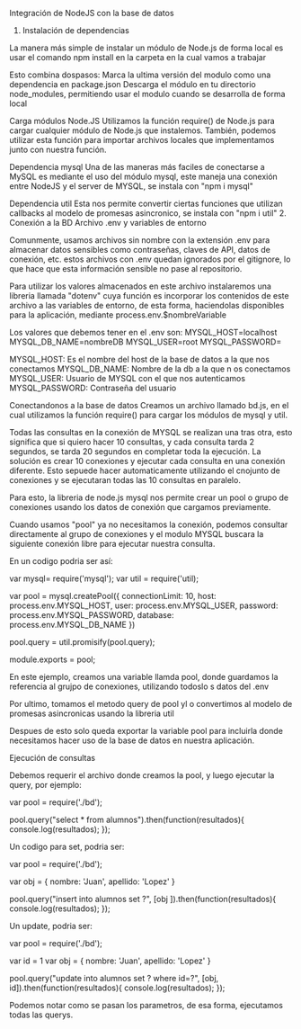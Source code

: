 Integración de NodeJS con la base de datos

1. Instalación de dependencias

La manera más simple de instalar un módulo de Node.js de forma local es usar el comando npm install en la carpeta en la cual vamos a trabajar

Esto combina dospasos:
Marca la ultima versión del modulo como una dependencia en package.json
Descarga el módulo en tu directorio node_modules, permitiendo usar el modulo cuando se desarrolla de forma local

Carga módulos Node.JS
Utilizamos la función require() de Node.js para cargar cualquier módulo de Node.js que instalemos. También, podemos utilizar esta función para importar archivos locales que implementamos junto con nuestra función.

Dependencia mysql
Una de las maneras más faciles de conectarse a MySQL es mediante el uso del módulo mysql, este maneja una conexión entre NodeJS y el server de MYSQL, se instala con "npm i mysql"

Dependencia util
Esta nos permite convertir ciertas funciones que utilizan callbacks al modelo de promesas asincronico, se instala con "npm i util"
2. Conexión a la BD
Archivo .env y variables de entorno

Comunmente, usamos archivos sin nombre con la extensión .env para almacenar datos sensibles como contraseñas, claves de API, datos de conexión, etc. estos archivos con .env quedan ignorados por el gitignore, lo que hace que esta información sensible no pase al repositorio.

Para utilizar los valores almacenados en este archivo instalaremos una libreria llamada "dotenv" cuya función es incorporar los contenidos de este archivo a las variables de entorno, de esta forma, haciendolas disponibles para la aplicación, mediante process.env.$nombreVariable


Los valores que debemos tener en el .env son:
MYSQL_HOST=localhost
MYSQL_DB_NAME=nombreDB
MYSQL_USER=root
MYSQL_PASSWORD=

MYSQL_HOST: Es el nombre del host de la base de datos a la que nos conectamos
MYSQL_DB_NAME: Nombre de la db a la que n os conectamos
MYSQL_USER: Usuario de MYSQL con el que nos autenticamos
MYSQL_PASSWORD: Contraseña del usuario

Conectandonos a la base de datos
Creamos un archivo llamado bd.js, en el cual utilizamos la función require() para cargar los módulos de mysql y util.

Todas las consultas en la conexión de MYSQL se realizan una tras otra, esto significa que si quiero hacer 10 consultas, y cada consulta tarda 2 segundos, se tarda 20 segundos en completar toda la ejecución. La solución es crear 10 conexiones y ejecutar cada consulta en una conexión diferente. Esto sepuede hacer automaticamente utilizando el cnojunto de conexiones y se ejecutaran todas las 10 consultas en paralelo.

Para esto, la libreria de node.js mysql nos permite crear un pool o grupo de conexiones usando los datos de conexión que cargamos previamente.

Cuando usamos "pool" ya no necesitamos la conexión, podemos consultar directamente al grupo de conexiones y el modulo MYSQL buscara la siguiente conexión libre para ejecutar nuestra consulta.


En un codigo podria ser así:

var mysql= require('mysql');
var util = require('util);

var pool = mysql.createPool({
    connectionLimit: 10,
    host: process.env.MYSQL_HOST,
    user: process.env.MYSQL_USER,
    password: process.env.MYSQL_PASSWORD,
    database: process.env.MYSQL_DB_NAME
})

pool.query = util.promisify(pool.query);

module.exports = pool;


En este ejemplo, creamos una variable llamda pool, donde guardamos la referencia al grujpo de conexiones, utilizando todoslo s datos del .env

Por ultimo, tomamos el metodo query de pool yl o convertimos al modelo de promesas asincronicas usando la libreria util

Despues de esto solo queda exportar la variable pool para incluirla donde necesitamos hacer uso de la base de datos en nuestra aplicación.


Ejecución de consultas

Debemos requerir el archivo donde creamos la pool, y luego ejecutar la query, por ejemplo:

var pool = require('./bd');

pool.query("select * from alumnos").then(function(resultados){
    console.log(resultados);
});


Un codigo para set, podria ser:

var pool = require('./bd');

var obj = {
    nombre: 'Juan',
    apellido: 'Lopez'
}

pool.query("insert into alumnos set ?", [obj ]).then(function(resultados){
    console.log(resultados);
});


Un update, podria ser:

var pool = require('./bd');

var id = 1
var obj = {
    nombre: 'Juan',
    apellido: 'Lopez'
}

pool.query("update into alumnos set ? where id=?", [obj, id]).then(function(resultados){
    console.log(resultados);
});


Podemos notar como se pasan los parametros, de esa forma, ejecutamos todas las querys.





